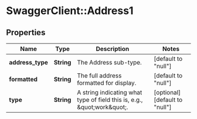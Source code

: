 # SwaggerClient::Address1

## Properties
Name | Type | Description | Notes
------------ | ------------- | ------------- | -------------
**address_type** | **String** | The Address sub-type. | [default to &quot;null&quot;]
**formatted** | **String** | The full address formatted for display. | [default to &quot;null&quot;]
**type** | **String** | A string indicating what type of field this is, e.g., \&quot;work\&quot;. | [optional] [default to &quot;null&quot;]


